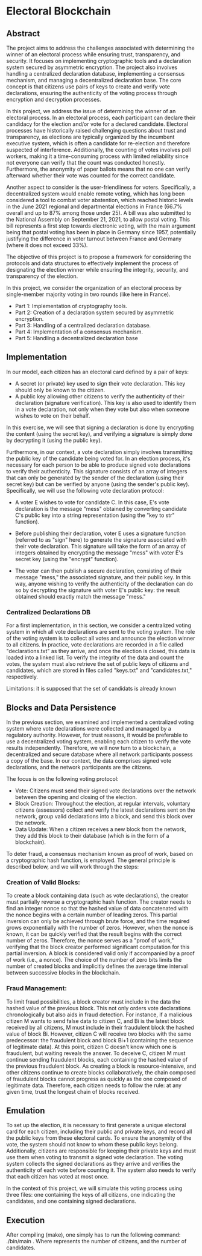# Electoral Blockchain

## Abstract
The project aims to address the challenges associated with determining the winner of an electoral process while ensuring trust, transparency, and security. It focuses on implementing cryptographic tools and a declaration system secured by asymmetric encryption. The project also involves handling a centralized declaration database, implementing a consensus mechanism, and managing a decentralized declaration base. The core concept is that citizens use pairs of keys to create and verify vote declarations, ensuring the authenticity of the voting process through encryption and decryption processes.

In this project, we address the issue of determining the winner of an electoral process. In an electoral process, each participant can declare their candidacy for the election and/or vote for a declared candidate. Electoral processes have historically raised challenging questions about trust and transparency, as elections are typically organized by the incumbent executive system, which is often a candidate for re-election and therefore suspected of interference. Additionally, the counting of votes involves poll workers, making it a time-consuming process with limited reliability since not everyone can verify that the count was conducted honestly. Furthermore, the anonymity of paper ballots means that no one can verify afterward whether their vote was counted for the correct candidate.

Another aspect to consider is the user-friendliness for voters. Specifically, a decentralized system would enable remote voting, which has long been considered a tool to combat voter abstention, which reached historic levels in the June 2021 regional and departmental elections in France (66.7% overall and up to 87% among those under 25). A bill was also submitted to the National Assembly on September 21, 2021, to allow postal voting. This bill represents a first step towards electronic voting, with the main argument being that postal voting has been in place in Germany since 1957, potentially justifying the difference in voter turnout between France and Germany (where it does not exceed 33%).

The objective of this project is to propose a framework for considering the protocols and data structures to effectively implement the process of designating the election winner while ensuring the integrity, security, and transparency of the election.

In this project, we consider the organization of an electoral process by single-member majority voting in two rounds (like here in France).

- Part 1: Implementation of cryptography tools.
- Part 2: Creation of a declaration system secured by asymmetric encryption. 
- Part 3: Handling of a centralized declaration database.
- Part 4: Implementation of a consensus mechanism.
- Part 5: Handling a decentralized declaration base

## Implementation
In our model, each citizen has an electoral card defined by a pair of keys:

- A secret (or private) key used to sign their vote declaration. This key should only be known to the citizen.
- A public key allowing other citizens to verify the authenticity of their declaration (signature verification). This key is also used to identify them in a vote declaration, not only when they vote but also when someone wishes to vote on their behalf.

In this exercise, we will see that signing a declaration is done by encrypting the content (using the secret key), and verifying a signature is simply done by decrypting it (using the public key).

Furthermore, in our context, a vote declaration simply involves transmitting the public key of the candidate being voted for. In an election process, it's necessary for each person to be able to produce signed vote declarations to verify their authenticity. This signature consists of an array of integers that can only be generated by the sender of the declaration (using their secret key) but can be verified by anyone (using the sender's public key). Specifically, we will use the following vote declaration protocol:

- A voter E wishes to vote for candidate C. In this case, E's vote declaration is the message "mess" obtained by converting candidate C's public key into a string representation (using the "key to str" function).

- Before publishing their declaration, voter E uses a signature function (referred to as "sign" here) to generate the signature associated with their vote declaration. This signature will take the form of an array of integers obtained by encrypting the message "mess" with voter E's secret key (using the "encrypt" function).

- The voter can then publish a secure declaration, consisting of their message "mess," the associated signature, and their public key. In this way, anyone wishing to verify the authenticity of the declaration can do so by decrypting the signature with voter E's public key: the result obtained should exactly match the message "mess."

### Centralized Declarations DB

For a first implementation, in this section, we consider a centralized voting system in which all vote declarations are sent to the voting system. The role of the voting system is to collect all votes and announce the election winner to all citizens. In practice, vote declarations are recorded in a file called "declarations.txt" as they arrive, and once the election is closed, this data is loaded into a linked list. To verify the integrity of the data and count the votes, the system must also retrieve the set of public keys of citizens and candidates, which are stored in files called "keys.txt" and "candidates.txt," respectively.

Limitations: it is supposed that the set of candidats is already known

## Blocks and Data Persistence

In the previous section, we examined and implemented a centralized voting system where vote declarations were collected and managed by a regulatory authority. However, for trust reasons, it would be preferable to use a decentralized voting system, enabling each citizen to verify the vote results independently. Therefore, we will now turn to a blockchain, a decentralized and secure database where all network participants possess a copy of the base. In our context, the data comprises signed vote declarations, and the network participants are the citizens.

The focus is on the following voting protocol:

- Vote: Citizens must send their signed vote declarations over the network between the opening and closing of the election.
- Block Creation: Throughout the election, at regular intervals, voluntary citizens (assessors) collect and verify the latest declarations sent on the network, group valid declarations into a block, and send this block over the network.
- Data Update: When a citizen receives a new block from the network, they add this block to their database (which is in the form of a blockchain).

To deter fraud, a consensus mechanism known as proof of work, based on a cryptographic hash function, is employed. The general principle is described below, and we will work through the steps:

### Creation of Valid Blocks: 

To create a block containing data (such as vote declarations), the creator must partially reverse a cryptographic hash function. The creator needs to find an integer nonce so that the hashed value of data concatenated with the nonce begins with a certain number of leading zeros. This partial inversion can only be achieved through brute force, and the time required grows exponentially with the number of zeros. However, when the nonce is known, it can be quickly verified that the result begins with the correct number of zeros. Therefore, the nonce serves as a "proof of work," verifying that the block creator performed significant computation for this partial inversion. A block is considered valid only if accompanied by a proof of work (i.e., a nonce). The choice of the number of zero bits limits the number of created blocks and implicitly defines the average time interval between successive blocks in the blockchain.

### Fraud Management: 
To limit fraud possibilities, a block creator must include in the data the hashed value of the previous block. This not only orders vote declarations chronologically but also aids in fraud detection. For instance, if a malicious citizen M wants to send false data to citizen C, and Bi is the latest block received by all citizens, M must include in their fraudulent block the hashed value of block Bi. However, citizen C will receive two blocks with the same predecessor: the fraudulent block and block Bi+1 (containing the sequence of legitimate data). At this point, citizen C doesn't know which one is fraudulent, but waiting reveals the answer. To deceive C, citizen M must continue sending fraudulent blocks, each containing the hashed value of the previous fraudulent block. As creating a block is resource-intensive, and other citizens continue to create blocks collaboratively, the chain composed of fraudulent blocks cannot progress as quickly as the one composed of legitimate data. Therefore, each citizen needs to follow the rule: at any given time, trust the longest chain of blocks received.

## Emulation

To set up the election, it is necessary to first generate a unique electoral card for each citizen, including their public and private keys, and record all the public keys from these electoral cards. To ensure the anonymity of the vote, the system should not know to whom these public keys belong. Additionally, citizens are responsible for keeping their private keys and must use them when voting to transmit a signed vote declaration. The voting system collects the signed declarations as they arrive and verifies the authenticity of each vote before counting it. The system also needs to verify that each citizen has voted at most once.

In the context of this project, we will simulate this voting process using three files: one containing the keys of all citizens, one indicating the candidates, and one containing signed declarations.

## Execution

After compiling (make), one simply has to run the following command: ./bin/main <nv> <nc>.
Where <nv> represents the number of citizens, and <nc> the number of candidates.